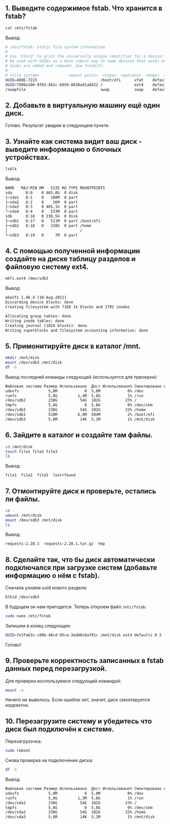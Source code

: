 ## **1. Выведите содержимое fstab. Что хранится в fstab?**

```bash
cat /etc/fstab
```

Вывод:

```bash
# /etc/fstab: static file system information.  
#  
# Use 'blkid' to print the universally unique identifier for a device; this may  
# be used with UUID= as a more robust way to name devices that works even if  
# disks are added and removed. See fstab(5).  
#  
# <file system>             <mount point>  <type>  <options>  <dump>  <pass>  
UUID=4D0E-7223                            /boot/efi      vfat    defaults   0 2  
UUID=7996e106-9f03-461c-b959-8638ad1a8422 /              ext4    defaults   0 1  
/swapfile                                 swap           swap    defaults   0 0
```

## **2. Добавьте в виртуальную машину ещё один диск.**

Готово. Результат увидим в следующем пункте.

## **3. Узнайте как система видит ваш диск - выведите информацию о блочных устройствах.**

```bash
lsblk
```

Вывод:

```bash
NAME   MAJ:MIN RM   SIZE RO TYPE MOUNTPOINTS
sda      8:0    0 465,8G  0 disk 
├─sda1   8:1    0   100M  0 part 
├─sda2   8:2    0    16M  0 part 
├─sda3   8:3    0 465,1G  0 part 
└─sda4   8:4    0   533M  0 part 
sdb      8:16   0 238,5G  0 disk 
├─sdb1   8:17   0   511M  0 part /boot/efi
├─sdb2   8:18   0   238G  0 part /home
│                                /
└─sdb3   8:19   0     7M  0 part 
```

## **4. С помощью полученной информации создайте на диске таблицу разделов и файловую систему ext4.**

```bash
mkfs.ext4 /dev/sdb3
```

Вывод:

```bash
mke2fs 1.46.4 (18-Aug-2021)
Discarding device blocks: done                            
Creating filesystem with 7168 1k blocks and 1792 inodes

Allocating group tables: done                            
Writing inode tables: done                            
Creating journal (1024 blocks): done
Writing superblocks and filesystem accounting information: done
```  

## **5. Примонитируйте диск в каталог /mnt.**

```bash
mkdir /mnt/disk
mount /dev/sdb3 /mnt/disk
df -h
```

Вывод последней команды следующей (используется для првоерки):

```bash
Файловая система Размер Использовано  Дост Использовано% Cмонтировано в
udevfs             5,0M            0  5,0M            0% /dev
runfs              5,8G         1,4M  5,8G            1% /run
/dev/sdb2          238G          54G  182G           23% /
tmpfs              5,8G            0  5,8G            0% /dev/shm
/dev/sdb2          238G          54G  182G           23% /home
/dev/sdb1          510M         6,6M  504M            2% /boot/efi
/dev/sdb3          5,6M          14K  5,1M            1% /mnt/disk
```
  
## **6. Зайдите в каталог и создайте там файлы.**

```bash
cd /mnt/disk
touch file1 file2 file3
ls
```

Вывод:

```bash
file1  file2  file3  lost+found
```

## **7. Отмонтируйте диск и проверьте, остались ли файлы.**

```bash
cd -
umount /mnt/disk
mount /dev/sdb3 /mnt/disk
ls
```

Вывод:

```bash
requests-2.28.1  requests-2.28.1.tar.gz  tmp
```

## **8. Сделайте так, что бы диск автоматически подключался при загрузке систем (добавьте информацию о нём с fstab).**

Сначала узнаем uuid нового раздела:

```bash
blkid /dev/sdb3
```

В будущем он нам пригодится. Теперь откроем файл `/etc/fstab`:

```bash
sudo nano /etc/fstab
```

Запишем в конец следующее:

```bash
UUID=7e3fe63c-c88b-46cd-95ca-3ed46c6af81c /mnt/disk ext4 defaults 0 2
```

Готово!

## **9. Проверьте корректность записанных в fstab данных перед перезагрузкой.**

Для проверки воспользуемся следующей командой:

```bash
mount -a
```

Ничего не вывелось. Если ошибок нет, значит, диск смонтируется корректно.

## **10. Перезагрузите систему и убедитесь что диск был подключён к системе.**

Перезагрузочка:

```bash
sudo reboot
```
Снова проверка на подключение диска:

```bash
df -h
```

Вывод:

```bash
Файловая система Размер Использовано  Дост Использовано% Cмонтировано в
udevfs             5,0M            0  5,0M            0% /dev
runfs              5,8G         1,5M  5,8G            1% /run
/dev/sda2          238G          54G  182G           23% /
tmpfs              5,8G            0  5,8G            0% /dev/shm
/dev/sda2          238G          54G  182G           23% /home
/dev/sda3          5,6M          14K  5,1M            1% /mnt/disk
```
